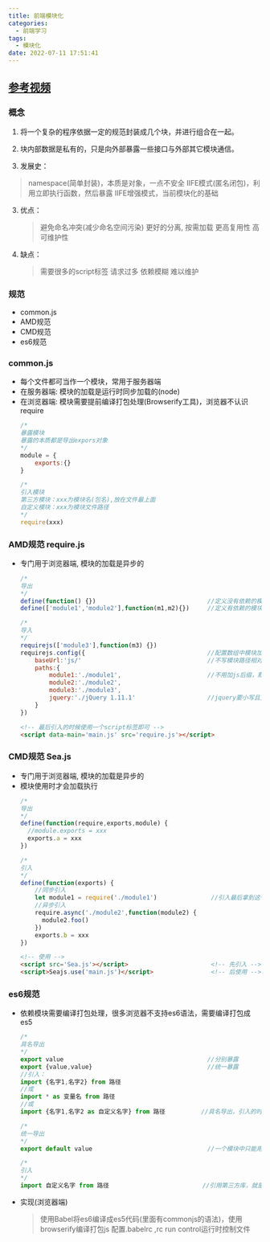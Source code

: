 ```yaml
---
title: 前端模块化
categories:
  - 前端学习
tags:
  - 模块化
date: 2022-07-11 17:51:41
---
```


[参考视频](https://www.bilibili.com/video/BV18s411E7Tj?spm_id_from=333.1007.top_right_bar_window_history.content.click)
---

### 概念
1. 将一个复杂的程序依据一定的规范封装成几个块，并进行组合在一起。

2. 块内部数据是私有的，只是向外部暴露一些接口与外部其它模块通信。

3. 发展史：
  >namespace(简单封装)，本质是对象，一点不安全
  >IIFE模式(匿名闭包)，利用立即执行函数，然后暴露
  >IIFE增强模式，当前模块化的基础
  
3. 优点：
    >避免命名冲突(减少命名空间污染)
    >更好的分离, 按需加载
    >更高复用性
    >高可维护性

4. 缺点：
    >需要很多的script标签
    >请求过多
    >依赖模糊
    >难以维护


### 规范
+ common.js
+ AMD规范
+ CMD规范
+ es6规范


### common.js
+ 每个文件都可当作一个模块，常用于服务器端
+ 在服务器端: 模块的加载是运行时同步加载的(node)
+ 在浏览器端: 模块需要提前编译打包处理(Browserify工具)，浏览器不认识require
    ```javascript
    /* 
    暴露模块   
    暴露的本质都是导出expors对象 
    */
    module = {
        exports:{}
    }

    /* 
    引入模块
    第三方模块：xxx为模块名(包名),放在文件最上面
    自定义模块：xxx为模块文件路径 
    */
    require(xxx)
    ```


### AMD规范 require.js
+ 专门用于浏览器端, 模块的加载是异步的
    ```javascript
    /* 
    导出
    */
    define(function() {})                               //定义没有依赖的模块
    define(['module1','module2'],function(m1,m2){})     //定义有依赖的模块

    /* 
    导入 
    */
    requirejs(['module3'],function(m3) {})
    requirejs.config({                                  //配置数组中模块加载路径：
        baseUrl:'js/'                                   //不写模块路径相对于main.js,写的话相当于根路径下js+模块路径
        paths:{
            module1:'./module1',                        //不用加js后缀，默认已经加上了
            module2:'./module2',
            module3:'./module3',
            jquery:'./jQuery 1.11.1'                    //jquery要小写且支持amd规范
        }
    })
    ```
    ```html
    <!-- 最后引入的时候使用一个script标签即可 -->
    <script data-main='main.js' src='require.js'></script> 
    ```


### CMD规范 Sea.js
+ 专门用于浏览器端, 模块的加载是异步的 
+ 模块使用时才会加载执行
    ```javascript
    /* 
    导出
    */
    define(function(require,exports,module) {
      //module.exports = xxx
      exports.a = xxx
    })

    /* 
    引入 
    */  
    define(function(exports) {
        //同步引入
        let module1 = require('./module1')               //引入最后拿到这个模块暴露的东西，但是模块上面的代码也会执行
        //异步引入
        require.async('./module2',function(module2) {
          module2.foo()
        })
        exports.b = xxx
    })
    ```
    ```html
    <!-- 使用 -->
    <script src='Sea.js'></script>                       <!-- 先引入 -->
    <script>Seajs.use('main.js')</script>                <!-- 后使用 -->
    ```


### es6规范
+ 依赖模块需要编译打包处理，很多浏览器不支持es6语法，需要编译打包成es5
    ```javascript
    /* 
    具名导出 
    */
    export value                                        //分别暴露
    export {value,value}                                //统一暴露
    //引入：
    import {名字1,名字2} from 路径    
    //或
    import * as 变量名 from 路径    
    //或
    import {名字1,名字2 as 自定义名字} from 路径          //具名导出，引入的时候必须使用对象解构赋值的方式 

    /* 
    统一导出 
    */
    export default value                                //一个模块中只能用一次

    /* 
    引入 
    */
    import 自定义名字 from 路径                          //引用第三方库，就是这种方式 
    ``` 
+ 实现(浏览器端)
  >使用Babel将es6编译成es5代码(里面有commonjs的语法)，使用browserify编译打包js
  >配置.babelrc ,rc run control运行时控制文件
